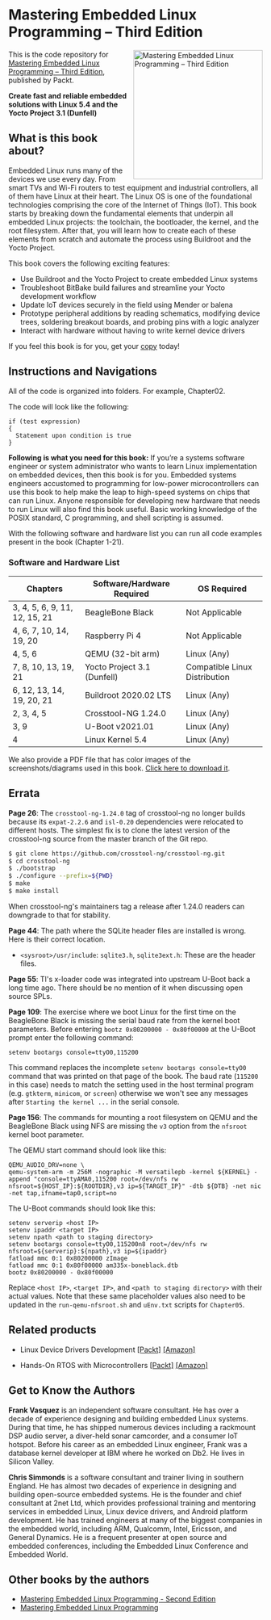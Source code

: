 # Mastering Embedded Linux Programming – Third Edition

<a href="https://www.packtpub.com/product/mastering-embedded-linux-programming-third-edition/9781789530384?utm_source=github&utm_medium=repository&utm_campaign=9781789530384"><img src="https://static.packt-cdn.com/products/9781789530384/cover/smaller" alt="Mastering Embedded Linux Programming – Third Edition" height="256px" align="right"></a>

This is the code repository for [Mastering Embedded Linux Programming – Third Edition](https://www.packtpub.com/product/mastering-embedded-linux-programming-third-edition/9781789530384?utm_source=github&utm_medium=repository&utm_campaign=9781789530384), published by Packt.

**Create fast and reliable embedded solutions with Linux 5.4 and the Yocto Project 3.1 (Dunfell)**

## What is this book about?
Embedded Linux runs many of the devices we use every day. From smart TVs and Wi-Fi routers to test equipment and industrial controllers, all of them have Linux at their heart. The Linux OS is one of the foundational technologies comprising the core of the Internet of Things (IoT). This book starts by breaking down the fundamental elements that underpin all embedded Linux projects: the toolchain, the bootloader, the kernel, and the root filesystem. After that, you will learn how to create each of these elements from scratch and automate the process using Buildroot and the Yocto Project.

This book covers the following exciting features: 
* Use Buildroot and the Yocto Project to create embedded Linux systems
* Troubleshoot BitBake build failures and streamline your Yocto development workflow
* Update IoT devices securely in the field using Mender or balena
* Prototype peripheral additions by reading schematics, modifying device trees, soldering breakout boards, and probing pins with a logic analyzer
* Interact with hardware without having to write kernel device drivers

If you feel this book is for you, get your [copy](https://www.amazon.com/dp/1789530385) today!

## Instructions and Navigations
All of the code is organized into folders. For example, Chapter02.

The code will look like the following:
```
if (test expression)
{
  Statement upon condition is true
}
```

**Following is what you need for this book:**
If you’re a systems software engineer or system administrator who wants to learn Linux implementation on embedded devices, then this book is for you. Embedded systems engineers accustomed to programming for low-power microcontrollers can use this book to help make the leap to high-speed systems on chips that can run Linux. Anyone responsible for developing new hardware that needs to run Linux will also find this book useful. Basic working knowledge of the POSIX standard, C programming, and shell scripting is assumed.

With the following software and hardware list you can run all code examples present in the book (Chapter 1-21).

### Software and Hardware List

| Chapters                      | Software/Hardware Required  | OS Required                   |
| ----------------------------- | --------------------------- | ----------------------------- |
| 3, 4, 5, 6, 9, 11, 12, 15, 21 | BeagleBone Black            | Not Applicable |
| 4, 6, 7, 10, 14, 19, 20       | Raspberry Pi 4              | Not Applicable |
| 4, 5, 6                       | QEMU (32-bit arm)           | Linux (Any) |
| 7, 8, 10, 13, 19, 21          | Yocto Project 3.1 (Dunfell) | Compatible Linux Distribution |
| 6, 12, 13, 14, 19, 20, 21     | Buildroot 2020.02 LTS       | Linux (Any) |
| 2, 3, 4, 5                    | Crosstool-NG 1.24.0         | Linux (Any) |
| 3, 9                          | U-Boot v2021.01             | Linux (Any) |
| 4                             | Linux Kernel 5.4            | Linux (Any) |

We also provide a PDF file that has color images of the screenshots/diagrams used in this book. [Click here to download it](http://www.packtpub.com/sites/default/files/downloads/9781789530384_ColorImages.pdf).

## Errata

**Page 26**: The `crosstool-ng-1.24.0` tag of crosstool-ng no longer builds because its `expat-2.2.6` and `isl-0.20` dependencies were relocated to different hosts. The simplest fix is to clone the latest version of the crosstool-ng source from the master branch of the Git repo.

```bash
$ git clone https://github.com/crosstool-ng/crosstool-ng.git
$ cd crosstool-ng
$ ./bootstrap
$ ./configure --prefix=${PWD}
$ make
$ make install
```

When crosstool-ng's maintainers tag a release after 1.24.0 readers can downgrade to that for stability.

**Page 44**: The path where the SQLite header files are installed is wrong. Here is their correct location.

* `<sysroot>/usr/include`: `sqlite3.h`, `sqlite3ext.h`: These are the header files.

**Page 55**: TI's x-loader code was integrated into upstream U-Boot back a long time ago. There should be no mention of it when discussing open source SPLs.

**Page 109**: The exercise where we boot Linux for the first time on the BeagleBone Black is missing the serial baud rate from the kernel boot parameters. Before entering `bootz 0x80200000 - 0x80f00000` at the U-Boot prompt enter the following command:

```
setenv bootargs console=ttyO0,115200
```

This command replaces the incomplete `setenv bootargs console=ttyO0` command that was printed on that page of the book. The baud rate (`115200` in this case) needs to match the setting used in the host terminal program (e.g. `gtkterm`, `minicom`, or `screen`) otherwise we won't see any messages after `Starting the kernel ...` in the serial console.

**Page 156**: The commands for mounting a root filesystem on QEMU and the BeagleBone Black using NFS are missing the `v3` option from the `nfsroot` kernel boot parameter.

The QEMU start command should look like this:

```
QEMU_AUDIO_DRV=none \
qemu-system-arm -m 256M -nographic -M versatilepb -kernel ${KERNEL} -append "console=ttyAMA0,115200 root=/dev/nfs rw nfsroot=${HOST_IP}:${ROOTDIR},v3 ip=${TARGET_IP}" -dtb ${DTB} -net nic -net tap,ifname=tap0,script=no
```

The U-Boot commands should look like this:

```
setenv serverip <host IP>
setenv ipaddr <target IP>
setenv npath <path to staging directory>
setenv bootargs console=ttyO0,115200n8 root=/dev/nfs rw nfsroot=${serverip}:${npath},v3 ip=${ipaddr}
fatload mmc 0:1 0x80200000 zImage
fatload mmc 0:1 0x80f00000 am335x-boneblack.dtb
bootz 0x80200000 - 0x80f00000
```

Replace `<host IP>`, `<target IP>`, and `<path to staging directory>` with their actual values. Note that these same placeholder values also need to be updated in the `run-qemu-nfsroot.sh` and `uEnv.txt` scripts for `Chapter05`.

## Related products <Other books you may enjoy>
* Linux Device Drivers Development  [[Packt]](https://www.packtpub.com/product/linux-device-drivers-development/9781785280009?utm_source=github&utm_medium=repository&utm_campaign=9781785280009) [[Amazon]](https://www.amazon.com/dp/1785280007)

* Hands-On RTOS with Microcontrollers [[Packt]](https://www.packtpub.com/product/hands-on-rtos-with-microcontrollers/9781838826734?utm_source=github&utm_medium=repository&utm_campaign=9781838826734) [[Amazon]](https://www.amazon.com/dp/1838826734)

## Get to Know the Authors
**Frank Vasquez** is an independent software consultant. He has over a decade of experience designing and building embedded Linux systems. During that time, he has shipped numerous devices including a rackmount DSP audio server, a diver-held sonar camcorder, and a consumer IoT hotspot. Before his career as an embedded Linux engineer, Frank was a database kernel developer at IBM where he worked on Db2. He lives in Silicon Valley.

**Chris Simmonds** is a software consultant and trainer living in southern England. He has almost two decades of experience in designing and building open-source embedded systems. He is the founder and chief consultant at 2net Ltd, which provides professional training and mentoring services in embedded Linux, Linux device drivers, and Android platform development. He has trained engineers at many of the biggest companies in the embedded world, including ARM, Qualcomm, Intel, Ericsson, and General Dynamics. He is a frequent presenter at open source and embedded conferences, including the Embedded Linux Conference and Embedded World.

## Other books by the authors
* [Mastering Embedded Linux Programming - Second Edition](https://www.packtpub.com/product/mastering-embedded-linux-programming-second-edition/9781787283282?utm_source=github&utm_medium=repository&utm_campaign=9781787283282)
* [Mastering Embedded Linux Programming](https://www.packtpub.com/product/mastering-embedded-linux-programming/9781784392536?utm_source=github&utm_medium=repository&utm_campaign=9781784392536)
